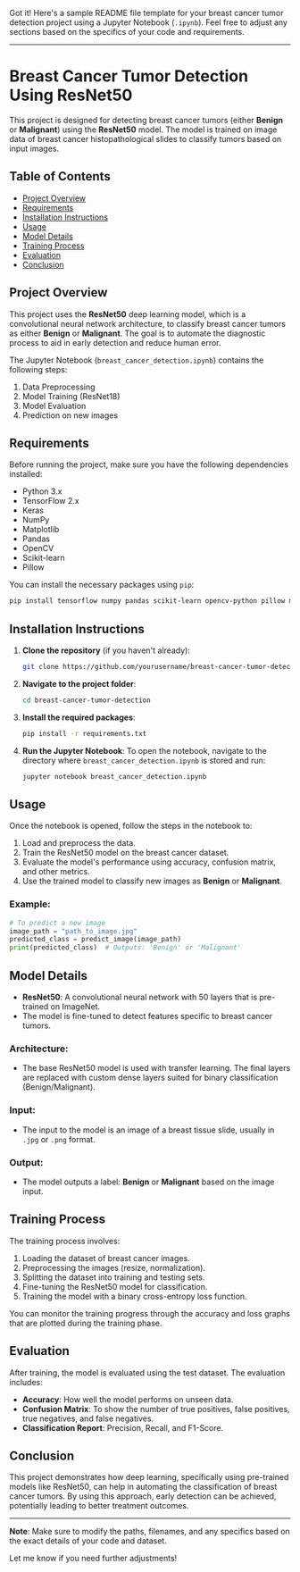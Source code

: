 Got it! Here's a sample README file template for your breast cancer tumor detection project using a Jupyter Notebook (`.ipynb`). Feel free to adjust any sections based on the specifics of your code and requirements.

---

# Breast Cancer Tumor Detection Using ResNet50

This project is designed for detecting breast cancer tumors (either **Benign** or **Malignant**) using the **ResNet50** model. The model is trained on image data of breast cancer histopathological slides to classify tumors based on input images.

## Table of Contents
- [Project Overview](#project-overview)
- [Requirements](#requirements)
- [Installation Instructions](#installation-instructions)
- [Usage](#usage)
- [Model Details](#model-details)
- [Training Process](#training-process)
- [Evaluation](#evaluation)
- [Conclusion](#conclusion)

## Project Overview

This project uses the **ResNet50** deep learning model, which is a convolutional neural network architecture, to classify breast cancer tumors as either **Benign** or **Malignant**. The goal is to automate the diagnostic process to aid in early detection and reduce human error.

The Jupyter Notebook (`breast_cancer_detection.ipynb`) contains the following steps:
1. Data Preprocessing
2. Model Training (ResNet18)
3. Model Evaluation
4. Prediction on new images

## Requirements

Before running the project, make sure you have the following dependencies installed:

- Python 3.x
- TensorFlow 2.x
- Keras
- NumPy
- Matplotlib
- Pandas
- OpenCV
- Scikit-learn
- Pillow

You can install the necessary packages using `pip`:

```bash
pip install tensorflow numpy pandas scikit-learn opencv-python pillow matplotlib
```

## Installation Instructions

1. **Clone the repository** (if you haven't already):
   ```bash
   git clone https://github.com/yourusername/breast-cancer-tumor-detection.git
   ```

2. **Navigate to the project folder**:
   ```bash
   cd breast-cancer-tumor-detection
   ```

3. **Install the required packages**:
   ```bash
   pip install -r requirements.txt
   ```

4. **Run the Jupyter Notebook**:
   To open the notebook, navigate to the directory where `breast_cancer_detection.ipynb` is stored and run:
   ```bash
   jupyter notebook breast_cancer_detection.ipynb
   ```

## Usage

Once the notebook is opened, follow the steps in the notebook to:
1. Load and preprocess the data.
2. Train the ResNet50 model on the breast cancer dataset.
3. Evaluate the model's performance using accuracy, confusion matrix, and other metrics.
4. Use the trained model to classify new images as **Benign** or **Malignant**.

### Example:
```python
# To predict a new image
image_path = "path_to_image.jpg"
predicted_class = predict_image(image_path)
print(predicted_class)  # Outputs: 'Benign' or 'Malignant'
```

## Model Details

- **ResNet50**: A convolutional neural network with 50 layers that is pre-trained on ImageNet.
- The model is fine-tuned to detect features specific to breast cancer tumors.

### Architecture:
- The base ResNet50 model is used with transfer learning. The final layers are replaced with custom dense layers suited for binary classification (Benign/Malignant).
  
### Input:
- The input to the model is an image of a breast tissue slide, usually in `.jpg` or `.png` format.

### Output:
- The model outputs a label: **Benign** or **Malignant** based on the image input.

## Training Process

The training process involves:
1. Loading the dataset of breast cancer images.
2. Preprocessing the images (resize, normalization).
3. Splitting the dataset into training and testing sets.
4. Fine-tuning the ResNet50 model for classification.
5. Training the model with a binary cross-entropy loss function.

You can monitor the training progress through the accuracy and loss graphs that are plotted during the training phase.

## Evaluation

After training, the model is evaluated using the test dataset. The evaluation includes:
- **Accuracy**: How well the model performs on unseen data.
- **Confusion Matrix**: To show the number of true positives, false positives, true negatives, and false negatives.
- **Classification Report**: Precision, Recall, and F1-Score.

## Conclusion

This project demonstrates how deep learning, specifically using pre-trained models like ResNet50, can help in automating the classification of breast cancer tumors. By using this approach, early detection can be achieved, potentially leading to better treatment outcomes.

---

**Note**: Make sure to modify the paths, filenames, and any specifics based on the exact details of your code and dataset.

Let me know if you need further adjustments!
